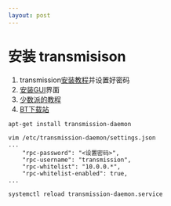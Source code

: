 ```yaml
---
layout: post
---
```


# 安装 transmisison
1. transmission[安装教程](https://wiki.momok.xyz/server:transmission)并设置好密码
2. [安装GUI](https://github.com/ronggang/transmission-web-control)界面
3. [少数派的教程](https://sspai.com/post/43438)
4. [BT下载站](https://www.jianshu.com/p/85c6d11fdde8)

```
apt-get install transmission-daemon

vim /etc/transmission-daemon/settings.json
...
    "rpc-password": "<设置密码>",
    "rpc-username": "transmission",
    "rpc-whitelist": "10.0.0.*",
    "rpc-whitelist-enabled": true,
...

systemctl reload transmission-daemon.service

```
